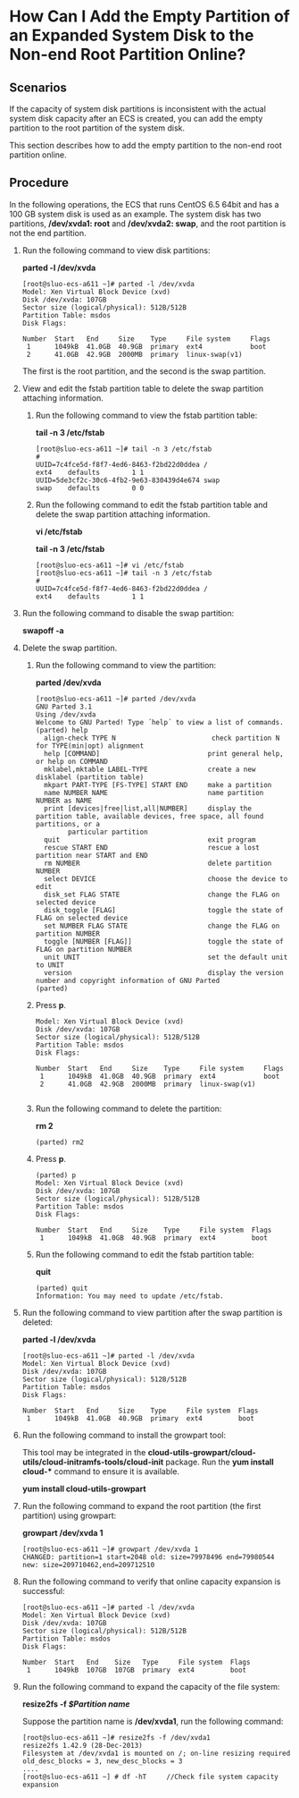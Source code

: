 # How Can I Add the Empty Partition of an Expanded System Disk to the Non-end Root Partition Online?<a name="EN-US_TOPIC_0078300750"></a>

## Scenarios<a name="section17790838205214"></a>

If the capacity of system disk partitions is inconsistent with the actual system disk capacity after an ECS is created, you can add the empty partition to the root partition of the system disk.

This section describes how to add the empty partition to the non-end root partition online.

## Procedure<a name="section10675306212436"></a>

In the following operations, the ECS that runs CentOS 6.5 64bit and has a 100 GB system disk is used as an example. The system disk has two partitions,  **/dev/xvda1: root**  and  **/dev/xvda2: swap**, and the root partition is not the end partition.

1.  Run the following command to view disk partitions:

    **parted -l /dev/xvda**

    ```
    [root@sluo-ecs-a611 ~]# parted -l /dev/xvda
    Model: Xen Virtual Block Device (xvd)
    Disk /dev/xvda: 107GB
    Sector size (logical/physical): 512B/512B
    Partition Table: msdos
    Disk Flags: 
    
    Number  Start   End     Size    Type     File system     Flags
     1      1049kB  41.0GB  40.9GB  primary  ext4            boot
     2      41.0GB  42.9GB  2000MB  primary  linux-swap(v1)
    ```

    The first is the root partition, and the second is the swap partition.

2.  View and edit the fstab partition table to delete the swap partition attaching information.
    1.  Run the following command to view the fstab partition table:

        **tail -n 3 /etc/fstab**

        ```
        [root@sluo-ecs-a611 ~]# tail -n 3 /etc/fstab 
        #
        UUID=7c4fce5d-f8f7-4ed6-8463-f2bd22d0ddea /                       ext4    defaults        1 1
        UUID=5de3cf2c-30c6-4fb2-9e63-830439d4e674 swap                    swap    defaults        0 0
        ```

    2.  Run the following command to edit the fstab partition table and delete the swap partition attaching information.

        **vi /etc/fstab**

        **tail -n 3 /etc/fstab**

        ```
        [root@sluo-ecs-a611 ~]# vi /etc/fstab 
        [root@sluo-ecs-a611 ~]# tail -n 3 /etc/fstab 
        #
        UUID=7c4fce5d-f8f7-4ed6-8463-f2bd22d0ddea /                       ext4    defaults        1 1
        ```

3.  Run the following command to disable the swap partition:

    **swapoff -a**

4.  Delete the swap partition.
    1.  Run the following command to view the partition:

        **parted /dev/xvda**

        ```
        [root@sluo-ecs-a611 ~]# parted /dev/xvda
        GNU Parted 3.1
        Using /dev/xvda
        Welcome to GNU Parted! Type ´help´ to view a list of commands.
        (parted) help                                                             
          align-check TYPE N                        check partition N for TYPE(min|opt) alignment
          help [COMMAND]                           print general help, or help on COMMAND
          mklabel,mktable LABEL-TYPE               create a new disklabel (partition table)
          mkpart PART-TYPE [FS-TYPE] START END     make a partition
          name NUMBER NAME                         name partition NUMBER as NAME
          print [devices|free|list,all|NUMBER]     display the partition table, available devices, free space, all found partitions, or a
                particular partition
          quit                                     exit program
          rescue START END                         rescue a lost partition near START and END
          rm NUMBER                                delete partition NUMBER
          select DEVICE                            choose the device to edit
          disk_set FLAG STATE                      change the FLAG on selected device
          disk_toggle [FLAG]                       toggle the state of FLAG on selected device
          set NUMBER FLAG STATE                    change the FLAG on partition NUMBER
          toggle [NUMBER [FLAG]]                   toggle the state of FLAG on partition NUMBER
          unit UNIT                                set the default unit to UNIT
          version                                  display the version number and copyright information of GNU Parted
        (parted)                                                         
        ```

    2.  Press  **p**.

        ```
        Model: Xen Virtual Block Device (xvd)
        Disk /dev/xvda: 107GB
        Sector size (logical/physical): 512B/512B
        Partition Table: msdos
        Disk Flags: 
        
        Number  Start   End     Size    Type     File system     Flags
         1      1049kB  41.0GB  40.9GB  primary  ext4            boot
         2      41.0GB  42.9GB  2000MB  primary  linux-swap(v1)
                                                               
        ```

    3.  Run the following command to delete the partition:

        **rm 2**

        ```
        (parted) rm2   
        ```

    4.  Press  **p**.

        ```
        (parted) p 
        Model: Xen Virtual Block Device (xvd)
        Disk /dev/xvda: 107GB
        Sector size (logical/physical): 512B/512B
        Partition Table: msdos
        Disk Flags: 
        
        Number  Start   End     Size    Type     File system  Flags
         1      1049kB  41.0GB  40.9GB  primary  ext4         boot
        ```

    5.  Run the following command to edit the fstab partition table:

        **quit**

        ```
        (parted) quit                                                     
        Information: You may need to update /etc/fstab.
        ```

5.  Run the following command to view partition after the swap partition is deleted:

    **parted -l /dev/xvda**

    ```
    [root@sluo-ecs-a611 ~]# parted -l /dev/xvda
    Model: Xen Virtual Block Device (xvd)
    Disk /dev/xvda: 107GB
    Sector size (logical/physical): 512B/512B
    Partition Table: msdos
    Disk Flags: 
    
    Number  Start   End     Size    Type     File system  Flags
     1      1049kB  41.0GB  40.9GB  primary  ext4         boot
    ```

6.  Run the following command to install the growpart tool:

    This tool may be integrated in the  **cloud-utils-growpart/cloud-utils/cloud-initramfs-tools/cloud-init**  package. Run the  **yum install cloud-\***  command to ensure it is available.

    **yum install cloud-utils-growpart**

7.  Run the following command to expand the root partition \(the first partition\) using growpart:

    **growpart /dev/xvda 1**

    ```
    [root@sluo-ecs-a611 ~]# growpart /dev/xvda 1
    CHANGED: partition=1 start=2048 old: size=79978496 end=79980544 new: size=209710462,end=209712510
    ```

8.  Run the following command to verify that online capacity expansion is successful:

    ```
    [root@sluo-ecs-a611 ~]# parted -l /dev/xvda
    Model: Xen Virtual Block Device (xvd)
    Disk /dev/xvda: 107GB
    Sector size (logical/physical): 512B/512B
    Partition Table: msdos
    Disk Flags: 
    
    Number  Start   End    Size   Type     File system  Flags
     1      1049kB  107GB  107GB  primary  ext4         boot
    ```

9.  Run the following command to expand the capacity of the file system:

    **resize2fs -f  _$Partition name_**

    Suppose the partition name is  **/dev/xvda1**, run the following command:

    ```
    [root@sluo-ecs-a611 ~]# resize2fs -f /dev/xvda1
    resize2fs 1.42.9 (28-Dec-2013)
    Filesystem at /dev/xvda1 is mounted on /; on-line resizing required
    old_desc_blocks = 3, new_desc_blocks = 3
    ....
    [root@sluo-ecs-a611 ~] # df -hT     //Check file system capacity expansion
    ```


